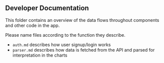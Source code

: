 ## Developer Documentation

This folder contains an overview of the data flows throughout components and other code in the app.

Please name files according to the function they describe.

- `auth.md` describes how user signup/login works
- `parser.md` describes how data is fetched from the API and parsed for interpretation in the charts
